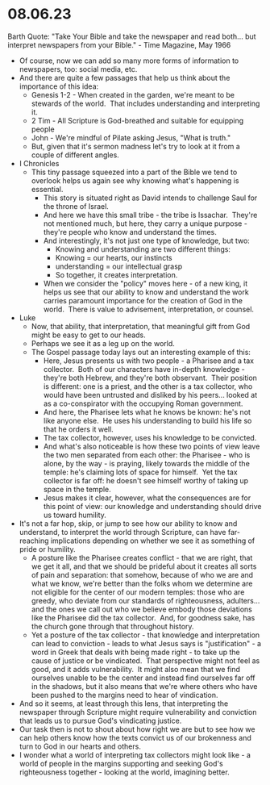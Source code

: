 # 08.06.23

Barth Quote: "Take Your Bible and take the newspaper and read both... but interpret newspapers from your Bible." - Time Magazine, May 1966

* Of course, now we can add so many more forms of information to newspapers, too: social media, etc.
* And there are quite a few passages that help us think about the importance of this idea:
	* Genesis 1-2 - When created in the garden, we're meant to be stewards of the world.  That includes understanding and interpreting it.
	* 2 Tim - All Scripture is God-breathed and suitable for equipping people
	* John - We're mindful of Pilate asking Jesus, "What is truth."
	* But, given that it's sermon madness let's try to look at it from a couple of different angles.
* I Chronicles
	* This tiny passage squeezed into a part of the Bible we tend to overlook helps us again see why knowing what's happening is essential.
		* This story is situated right as David intends to challenge Saul for the throne of Israel. 
		* And here we have this small tribe - the tribe is Issachar.  They're not mentioned much, but here, they carry a unique purpose - they're people who know and understand the times.
		* And interestingly, it's not just one type of knowledge, but two:
			* Knowing and understanding are two different things:
			* Knowing = our hearts, our instincts
			* understanding = our intellectual grasp
			* So together, it creates interpretation.
		* When we consider the "policy" moves here - of a new king, it helps us see that our ability to know and understand the work carries paramount importance for the creation of God in the world.  There is value to advisement, interpretation, or counsel.
* Luke
	* Now, that ability, that interpretation, that meaningful gift from God might be easy to get to our heads.
	* Perhaps we see it as a leg up on the world.
	* The Gospel passage today lays out an interesting example of this:
		* Here, Jesus presents us with two people - a Pharisee and a tax collector.  Both of our characters have in-depth knowledge - they're both Hebrew, and they're both observant.  Their position is different: one is a priest, and the other is a tax collector, who would have been untrusted and disliked by his peers... looked at as a co-conspirator with the occupying Roman government.
		* And here, the Pharisee lets what he knows be known: he's not like anyone else.  He uses his understanding to build his life so that he orders it well.
		* The tax collector, however, uses his knowledge to be convicted.
		* And what's also noticeable is how these two points of view leave the two men separated from each other: the Pharisee - who is alone, by the way - is praying, likely towards the middle of the temple: he's claiming lots of space for himself.  Yet the tax collector is far off: he doesn't see himself worthy of taking up space in the temple.
		* Jesus makes it clear, however, what the consequences are for this point of view: our knowledge and understanding should drive us toward humility.
* It's not a far hop, skip, or jump to see how our ability to know and understand, to interpret the world through Scripture, can have far-reaching implications depending on whether we see it as something of pride or humility.
	* A posture like the Pharisee creates conflict - that we are right, that we get it all, and that we should be prideful about it creates all sorts of pain and separation: that somehow, because of who we are and what we know, we're better than the folks whom we determine are not eligible for the center of our modern temples: those who are greedy, who deviate from our standards of righteousness, adulters... and the ones we call out who we believe embody those deviations like the Pharisee did the tax collector.  And, for goodness sake, has the church gone through that throughout history.
	* Yet a posture of the tax collector - that knowledge and interpretation can lead to conviction - leads to what Jesus says is "justification" - a word in Greek that deals with being made right - to take up the cause of justice or be vindicated.  That perspective might not feel as good, and it adds vulnerability.  It might also mean that we find ourselves unable to be the center and instead find ourselves far off in the shadows, but it also means that we're where others who have been pushed to the margins need to hear of vindication.
* And so it seems, at least through this lens, that interpreting the newspaper through Scripture might require vulnerability and conviction that leads us to pursue God's vindicating justice.
* Our task then is not to shout about how right we are but to see how we can help others know how the texts convict us of our brokenness and turn to God in our hearts and others.
* I wonder what a world of interpreting tax collectors might look like - a world of people in the margins supporting and seeking God's righteousness together - looking at the world, imagining better.
